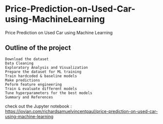 # Price-Prediction-on-Used-Car-using-MachineLearning
Price Prediction on Used Car using Machine Learning

## Outline of the project
    Download the dataset
    Data Cleaning
    Exploratory Analysis and Visualization
    Prepare the dataset for ML training
    Train hardcoded & baseline models
    Make predictions
    Peform feature engineering
    Train & evaluate different models
    Tune hyperparameters for the best models
    Summary and References
check out the Jupyter notebook : https://jovian.com/richardsamuelvincentpaul/price-prediction-on-used-car-using-machine-learning

